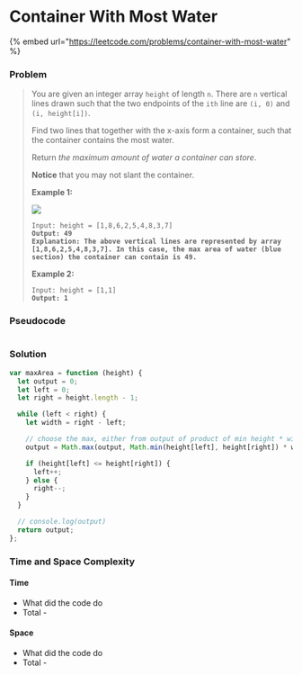 # Container With Most Water

{% embed url="https://leetcode.com/problems/container-with-most-water" %}

### Problem

> You are given an integer array `height` of length `n`. There are `n` vertical lines drawn such that the two endpoints of the `ith` line are `(i, 0)` and `(i, height[i])`.
>
> Find two lines that together with the x-axis form a container, such that the container contains the most water.
>
> Return _the maximum amount of water a container can store_.
>
> **Notice** that you may not slant the container.
>
> &#x20;
>
> **Example 1:**
>
> ![](https://s3-lc-upload.s3.amazonaws.com/uploads/2018/07/17/question\_11.jpg)
>
> <pre data-overflow="wrap"><code>Input: height = [1,8,6,2,5,4,8,3,7]
> <strong>Output: 49
> </strong><strong>Explanation: The above vertical lines are represented by array [1,8,6,2,5,4,8,3,7]. In this case, the max area of water (blue section) the container can contain is 49.</strong></code></pre>
>
> **Example 2:**
>
> <pre><code>Input: height = [1,1]
> <strong>Output: 1</strong></code></pre>

### Pseudocode

```
```

### Solution

```javascript
var maxArea = function (height) {
  let output = 0;
  let left = 0;
  let right = height.length - 1;

  while (left < right) {
    let width = right - left;

    // choose the max, either from output of product of min height * width
    output = Math.max(output, Math.min(height[left], height[right]) * width);

    if (height[left] <= height[right]) {
      left++;
    } else {
      right--;
    }
  }

  // console.log(output)
  return output;
};

```

### Time and Space Complexity

#### Time

* What did the code do
* Total -

#### Space

* What did the code do
* Total -
